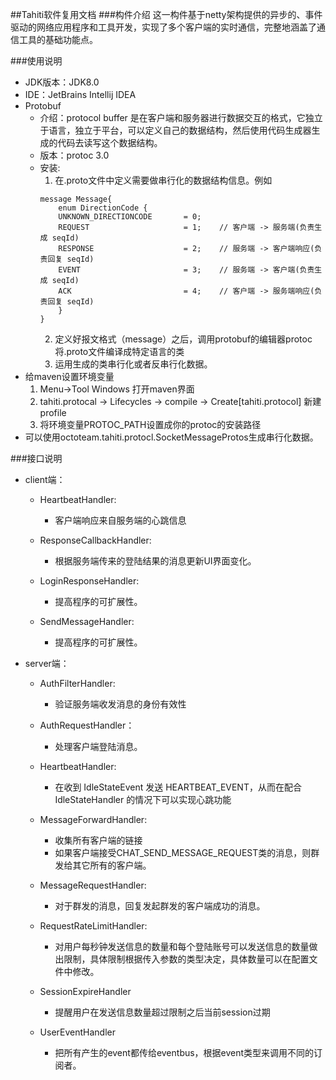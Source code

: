 ##Tahiti软件复用文档
###构件介绍
这一构件基于netty架构提供的异步的、事件驱动的网络应用程序和工具开发，实现了多个客户端的实时通信，完整地涵盖了通信工具的基础功能点。


###使用说明
- JDK版本：JDK8.0
- IDE：JetBrains Intellij IDEA
- Protobuf
  * 介绍：protocol buffer 是在客户端和服务器进行数据交互的格式，它独立于语言，独立于平台，可以定义自己的数据结构，然后使用代码生成器生成的代码去读写这个数据结构。
  * 版本：protoc 3.0
  * 安装:
    1. 在.proto文件中定义需要做串行化的数据结构信息。例如
    ```
    message Message{
	    enum DirectionCode {
	    UNKNOWN_DIRECTIONCODE       = 0;
	    REQUEST                     = 1;    // 客户端 -> 服务端(负责生成 seqId)
	    RESPONSE                    = 2;    // 服务端 -> 客户端响应(负责回复 seqId)
	    EVENT                       = 3;    // 服务端 -> 客户端(负责生成 seqId)
	    ACK                         = 4;    // 客户端 -> 服务端响应(负责回复 seqId)
  	    }
    }
    ```
    2. 定义好报文格式（message）之后，调用protobuf的编辑器protoc 将.proto文件编译成特定语言的类
    3. 运用生成的类串行化或者反串行化数据。
- 给maven设置环境变量
  1. Menu->Tool Windows 打开maven界面
  2. tahiti.protocal -> Lifecycles -> compile -> Create[tahiti.protocol] 新建profile
  3. 将环境变量PROTOC_PATH设置成你的protoc的安装路径
- 可以使用octoteam.tahiti.protocl.SocketMessageProtos生成串行化数据。

###接口说明
- client端：
  * HeartbeatHandler:
  	* 客户端响应来自服务端的心跳信息

  * ResponseCallbackHandler:
  	* 根据服务端传来的登陆结果的消息更新UI界面变化。

  * LoginResponseHandler:
  	* 提高程序的可扩展性。

  * SendMessageHandler:
	* 提高程序的可扩展性。

- server端：
  * AuthFilterHandler: 
	* 验证服务端收发消息的身份有效性

  * AuthRequestHandler：
	* 处理客户端登陆消息。

  * HeartbeatHandler:
	* 在收到 IdleStateEvent 发送 HEARTBEAT_EVENT，从而在配合 IdleStateHandler 的情况下可以实现心跳功能

  * MessageForwardHandler:
	* 收集所有客户端的链接
	* 如果客户端接受CHAT_SEND_MESSAGE_REQUEST类的消息，则群发给其它所有的客户端。

  * MessageRequestHandler:
	* 对于群发的消息，回复发起群发的客户端成功的消息。

  * RequestRateLimitHandler:
	* 对用户每秒钟发送信息的数量和每个登陆账号可以发送信息的数量做出限制，具体限制根据传入参数的类型决定，具体数量可以在配置文件中修改。

  * SessionExpireHandler
	* 提醒用户在发送信息数量超过限制之后当前session过期

  * UserEventHandler
	* 	把所有产生的event都传给eventbus，根据event类型来调用不同的订阅者。

